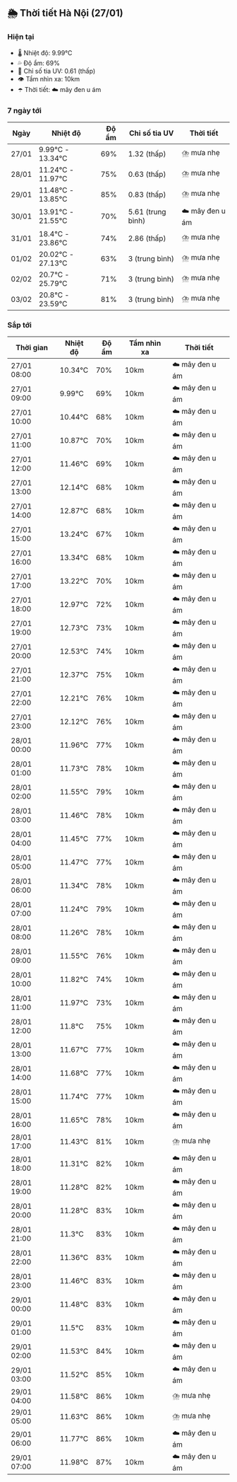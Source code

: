 ## 🌦️ Thời tiết Hà Nội (27/01)

### Hiện tại

- 🌡️ Nhiệt độ: 9.99℃
- 💦 Độ ẩm: 69%
- 🌟 Chỉ số tia UV: 0.61 (thấp)
- 👁️ Tầm nhìn xa: 10km
- ☂️ Thời tiết: ☁️ mây đen u ám

### 7 ngày tới

| Ngày | Nhiệt độ | Độ ẩm | Chỉ số tia UV | Thời tiết |
| --- | --- | --- | --- | --- |
| 27/01 | 9.99℃ - 13.34℃ | 69% | 1.32 (thấp) | ⛈️ mưa nhẹ |
| 28/01 | 11.24℃ - 11.97℃ | 75% | 0.63 (thấp) | ⛈️ mưa nhẹ |
| 29/01 | 11.48℃ - 13.85℃ | 85% | 0.83 (thấp) | ⛈️ mưa nhẹ |
| 30/01 | 13.91℃ - 21.55℃ | 70% | 5.61 (trung bình) | ☁️ mây đen u ám |
| 31/01 | 18.4℃ - 23.86℃ | 74% | 2.86 (thấp) | ⛈️ mưa nhẹ |
| 01/02 | 20.02℃ - 27.13℃ | 63% | 3 (trung bình) | ⛈️ mưa nhẹ |
| 02/02 | 20.7℃ - 25.79℃ | 71% | 3 (trung bình) | ⛈️ mưa nhẹ |
| 03/02 | 20.8℃ - 23.59℃ | 81% | 3 (trung bình) | ⛈️ mưa nhẹ |

### Sắp tới

| Thời gian | Nhiệt độ | Độ ẩm | Tầm nhìn xa | Thời tiết |
| --- | --- | --- | --- | --- |
| 27/01 08:00 | 10.34℃ | 70% | 10km | ☁️ mây đen u ám |
| 27/01 09:00 | 9.99℃ | 69% | 10km | ☁️ mây đen u ám |
| 27/01 10:00 | 10.44℃ | 68% | 10km | ☁️ mây đen u ám |
| 27/01 11:00 | 10.87℃ | 70% | 10km | ☁️ mây đen u ám |
| 27/01 12:00 | 11.46℃ | 69% | 10km | ☁️ mây đen u ám |
| 27/01 13:00 | 12.14℃ | 68% | 10km | ☁️ mây đen u ám |
| 27/01 14:00 | 12.87℃ | 68% | 10km | ☁️ mây đen u ám |
| 27/01 15:00 | 13.24℃ | 67% | 10km | ☁️ mây đen u ám |
| 27/01 16:00 | 13.34℃ | 68% | 10km | ☁️ mây đen u ám |
| 27/01 17:00 | 13.22℃ | 70% | 10km | ☁️ mây đen u ám |
| 27/01 18:00 | 12.97℃ | 72% | 10km | ☁️ mây đen u ám |
| 27/01 19:00 | 12.73℃ | 73% | 10km | ☁️ mây đen u ám |
| 27/01 20:00 | 12.53℃ | 74% | 10km | ☁️ mây đen u ám |
| 27/01 21:00 | 12.37℃ | 75% | 10km | ☁️ mây đen u ám |
| 27/01 22:00 | 12.21℃ | 76% | 10km | ☁️ mây đen u ám |
| 27/01 23:00 | 12.12℃ | 76% | 10km | ☁️ mây đen u ám |
| 28/01 00:00 | 11.96℃ | 77% | 10km | ☁️ mây đen u ám |
| 28/01 01:00 | 11.73℃ | 78% | 10km | ☁️ mây đen u ám |
| 28/01 02:00 | 11.55℃ | 79% | 10km | ☁️ mây đen u ám |
| 28/01 03:00 | 11.46℃ | 78% | 10km | ☁️ mây đen u ám |
| 28/01 04:00 | 11.45℃ | 77% | 10km | ☁️ mây đen u ám |
| 28/01 05:00 | 11.47℃ | 77% | 10km | ☁️ mây đen u ám |
| 28/01 06:00 | 11.34℃ | 78% | 10km | ☁️ mây đen u ám |
| 28/01 07:00 | 11.24℃ | 79% | 10km | ☁️ mây đen u ám |
| 28/01 08:00 | 11.26℃ | 78% | 10km | ☁️ mây đen u ám |
| 28/01 09:00 | 11.55℃ | 76% | 10km | ☁️ mây đen u ám |
| 28/01 10:00 | 11.82℃ | 74% | 10km | ☁️ mây đen u ám |
| 28/01 11:00 | 11.97℃ | 73% | 10km | ☁️ mây đen u ám |
| 28/01 12:00 | 11.8℃ | 75% | 10km | ☁️ mây đen u ám |
| 28/01 13:00 | 11.67℃ | 77% | 10km | ☁️ mây đen u ám |
| 28/01 14:00 | 11.68℃ | 77% | 10km | ☁️ mây đen u ám |
| 28/01 15:00 | 11.74℃ | 77% | 10km | ☁️ mây đen u ám |
| 28/01 16:00 | 11.65℃ | 78% | 10km | ☁️ mây đen u ám |
| 28/01 17:00 | 11.43℃ | 81% | 10km | ⛈️ mưa nhẹ |
| 28/01 18:00 | 11.31℃ | 82% | 10km | ☁️ mây đen u ám |
| 28/01 19:00 | 11.28℃ | 82% | 10km | ☁️ mây đen u ám |
| 28/01 20:00 | 11.28℃ | 83% | 10km | ☁️ mây đen u ám |
| 28/01 21:00 | 11.3℃ | 83% | 10km | ☁️ mây đen u ám |
| 28/01 22:00 | 11.36℃ | 83% | 10km | ☁️ mây đen u ám |
| 28/01 23:00 | 11.46℃ | 83% | 10km | ☁️ mây đen u ám |
| 29/01 00:00 | 11.48℃ | 83% | 10km | ☁️ mây đen u ám |
| 29/01 01:00 | 11.5℃ | 83% | 10km | ☁️ mây đen u ám |
| 29/01 02:00 | 11.53℃ | 84% | 10km | ☁️ mây đen u ám |
| 29/01 03:00 | 11.52℃ | 85% | 10km | ☁️ mây đen u ám |
| 29/01 04:00 | 11.58℃ | 86% | 10km | ⛈️ mưa nhẹ |
| 29/01 05:00 | 11.63℃ | 86% | 10km | ⛈️ mưa nhẹ |
| 29/01 06:00 | 11.77℃ | 86% | 10km | ☁️ mây đen u ám |
| 29/01 07:00 | 11.98℃ | 87% | 10km | ☁️ mây đen u ám |
